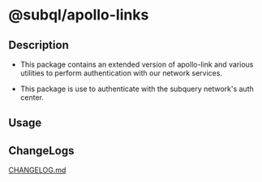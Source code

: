 # @subql/apollo-links

## Description

- This package contains an extended version of apollo-link and various utilities to perform authentication with our network services. 

- This package is use to authenticate with the subquery network's auth center.   

## Usage 

## ChangeLogs

[CHANGELOG.md](./CHANGELOG.md)

